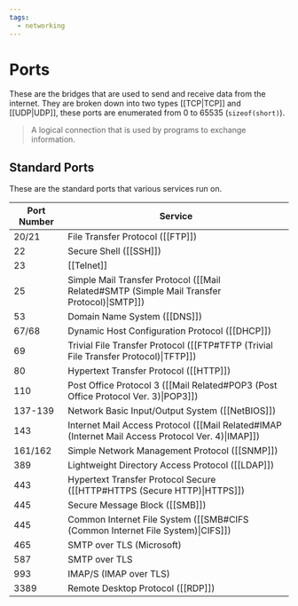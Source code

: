 ```yaml
---
tags:
  - networking
---
```

# Ports

These are the bridges that are used to send and receive data from the internet. They are broken down into two types [[TCP|TCP]] and [[UDP|UDP]], these ports are enumerated from 0 to 65535 (`sizeof(short)`).

>A logical connection that is used by programs to exchange information.

## Standard Ports

These are the standard ports that various services run on.

|Port Number|Service|
|-|-|
|20/21|File Transfer Protocol ([[FTP]])|
|22|Secure Shell ([[SSH]])|
|23|[[Telnet]]|
|25|Simple Mail Transfer Protocol ([[Mail Related#SMTP (Simple Mail Transfer Protocol)\|SMTP]])|
|53|Domain Name System ([[DNS]])|
|67/68|Dynamic Host Configuration Protocol ([[DHCP]])|
|69|Trivial File Transfer Protocol ([[FTP#TFTP (Trivial File Transfer Protocol)\|TFTP]])|
|80|Hypertext Transfer Protocol ([[HTTP]])|
|110|Post Office Protocol 3 ([[Mail Related#POP3 (Post Office Protocol Ver. 3)\|POP3]])|
|137-139|Network Basic Input/Output System ([[NetBIOS]])|
|143|Internet Mail Access Protocol ([[Mail Related#IMAP (Internet Mail Access Protocol Ver. 4)\|IMAP]])|
|161/162|Simple Network Management Protocol ([[SNMP]])|
|389|Lightweight Directory Access Protocol ([[LDAP]])|
|443|Hypertext Transfer Protocol Secure ([[HTTP#HTTPS (Secure HTTP)\|HTTPS]])|
|445|Secure Message Block ([[SMB]])|
|445|Common Internet File System ([[SMB#CIFS (Common Internet File System)\|CIFS]])|
|465|SMTP over TLS (Microsoft)|
|587|SMTP over TLS|
|993|IMAP/S (IMAP over TLS)|
|3389|Remote Desktop Protocol ([[RDP]])|

